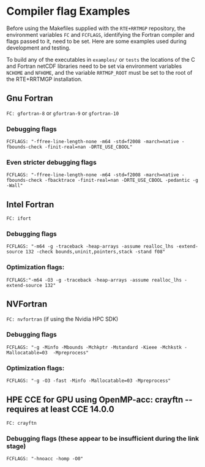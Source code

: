 # Compiler flag Examples

Before using the Makefiles supplied with the `RTE+RRTMGP` repository, the environment variables `FC` and
`FCFLAGS`, identifying the Fortran compiler and flags passed to it, need to be set. Here are some examples
used during development and testing.

To build any of the executables in `examples/` or `tests` the locations of the C and Fortran netCDF libraries
need to be set via environment variables `NCHOME` and `NFHOME`, and the variable `RRTMGP_ROOT` must be set to the
root of the RTE+RRTMGP installation.

## Gnu Fortran
`FC: gfortran-8` or `gfortran-9` or `gfortran-10`
### Debugging flags
`FCFLAGS: "-ffree-line-length-none -m64 -std=f2008 -march=native -fbounds-check -finit-real=nan -DRTE_USE_CBOOL"`  
### Even stricter debugging flags
`FCFLAGS: "-ffree-line-length-none -m64 -std=f2008 -march=native -fbounds-check -fbacktrace -finit-real=nan -DRTE_USE_CBOOL -pedantic -g -Wall"`  

## Intel Fortran
`FC: ifort`  
### Debugging flags
`FCFLAGS: "-m64 -g -traceback -heap-arrays -assume realloc_lhs -extend-source 132 -check bounds,uninit,pointers,stack -stand f08"`  
### Optimization flags:  
`FCFLAGS:"-m64 -O3 -g -traceback -heap-arrays -assume realloc_lhs -extend-source 132"`

## NVFortran
`FC: nvfortran` (if using the Nvidia HPC SDK)
### Debugging flags
`FCFLAGS: "-g -Minfo -Mbounds -Mchkptr -Mstandard -Kieee -Mchkstk -Mallocatable=03  -Mpreprocess"`
### Optimization flags:  
`FCFLAGS: "-g -O3 -fast -Minfo -Mallocatable=03 -Mpreprocess"`

## HPE CCE for GPU using OpenMP-acc: crayftn   -- requires at least CCE 14.0.0
`FC: crayftn`
### Debugging flags  (these appear to be insufficient during the link stage)
`FCFLAGS: "-hnoacc -homp -O0"`

